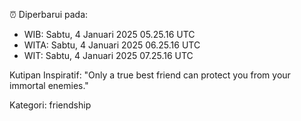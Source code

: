 ⏰ Diperbarui pada:
- WIB: Sabtu, 4 Januari 2025 05.25.16 UTC
- WITA: Sabtu, 4 Januari 2025 06.25.16 UTC
- WIT: Sabtu, 4 Januari 2025 07.25.16 UTC

Kutipan Inspiratif:
"Only a true best friend can protect you from your immortal enemies."


Kategori: friendship

